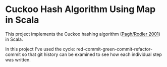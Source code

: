 # Cuckoo Hash Algorithm Using Map in Scala

This project implements the Cuckoo hashing algorithm ([Pagh/Rodler 2001](http://citeseerx.ist.psu.edu/viewdoc/summary?doi=10.1.1.25.4189)) in Scala.

In this project I've used the cycle: red-commit-green-commit-refactor-commit so that git history can be examined to see how each individual step was written.
